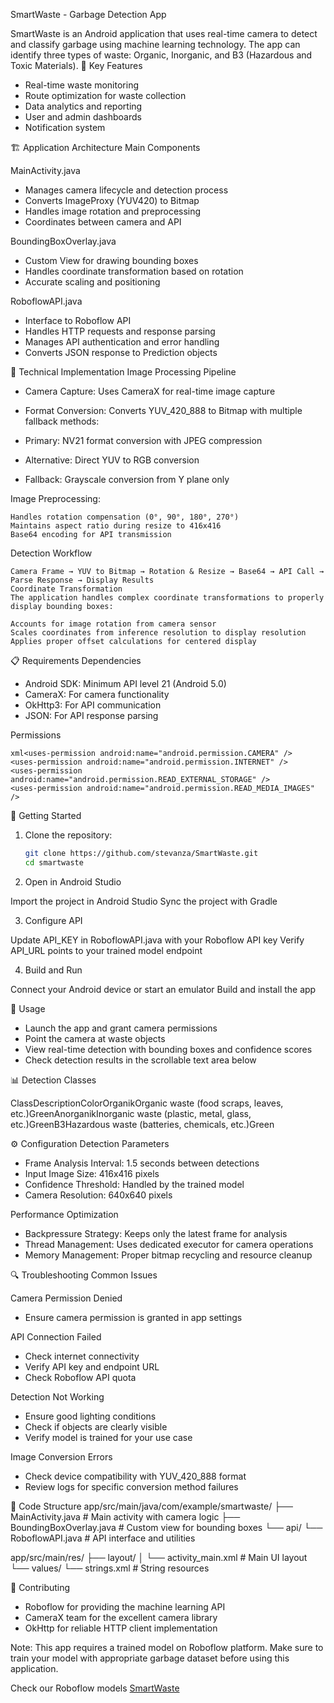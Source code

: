 SmartWaste - Garbage Detection App

SmartWaste is an Android application that uses real-time camera to detect and classify garbage using machine learning technology. The app can identify three types of waste: Organic, Inorganic, and B3 (Hazardous and Toxic Materials).
🚀 Key Features

- Real-time waste monitoring
- Route optimization for waste collection
- Data analytics and reporting
- User and admin dashboards
- Notification system

🏗️ Application Architecture
Main Components

MainActivity.java

- Manages camera lifecycle and detection process
- Converts ImageProxy (YUV420) to Bitmap
- Handles image rotation and preprocessing
- Coordinates between camera and API

BoundingBoxOverlay.java

- Custom View for drawing bounding boxes
- Handles coordinate transformation based on rotation
- Accurate scaling and positioning

RoboflowAPI.java

- Interface to Roboflow API
- Handles HTTP requests and response parsing
- Manages API authentication and error handling
- Converts JSON response to Prediction objects


🔧 Technical Implementation
Image Processing Pipeline

- Camera Capture: Uses CameraX for real-time image capture
- Format Conversion: Converts YUV_420_888 to Bitmap with multiple fallback methods:
	
- Primary: NV21 format conversion with JPEG compression
- Alternative: Direct YUV to RGB conversion
- Fallback: Grayscale conversion from Y plane only


Image Preprocessing:

	Handles rotation compensation (0°, 90°, 180°, 270°)
	Maintains aspect ratio during resize to 416x416
	Base64 encoding for API transmission


Detection Workflow
	
 	Camera Frame → YUV to Bitmap → Rotation & Resize → Base64 → API Call → Parse Response → Display Results
	Coordinate Transformation
	The application handles complex coordinate transformations to properly display bounding boxes:

	Accounts for image rotation from camera sensor
	Scales coordinates from inference resolution to display resolution
	Applies proper offset calculations for centered display

📋 Requirements Dependencies

- Android SDK: Minimum API level 21 (Android 5.0)
- CameraX: For camera functionality
- OkHttp3: For API communication
- JSON: For API response parsing

Permissions
```
xml<uses-permission android:name="android.permission.CAMERA" />
<uses-permission android:name="android.permission.INTERNET" />
<uses-permission android:name="android.permission.READ_EXTERNAL_STORAGE" />
<uses-permission android:name="android.permission.READ_MEDIA_IMAGES" />
```

🚀 Getting Started

1. Clone the repository:
   ```bash
   git clone https://github.com/stevanza/SmartWaste.git
   cd smartwaste

2. Open in Android Studio

Import the project in Android Studio
Sync the project with Gradle

3. Configure API

Update API_KEY in RoboflowAPI.java with your Roboflow API key
Verify API_URL points to your trained model endpoint

4. Build and Run

Connect your Android device or start an emulator
Build and install the app

🎯 Usage

- Launch the app and grant camera permissions
- Point the camera at waste objects
- View real-time detection with bounding boxes and confidence scores
- Check detection results in the scrollable text area below

📊 Detection Classes

ClassDescriptionColorOrganikOrganic waste (food scraps, leaves, etc.)GreenAnorganikInorganic waste (plastic, metal, glass, etc.)GreenB3Hazardous waste (batteries, chemicals, etc.)Green

⚙️ Configuration
Detection Parameters

- Frame Analysis Interval: 1.5 seconds between detections
- Input Image Size: 416x416 pixels
- Confidence Threshold: Handled by the trained model
- Camera Resolution: 640x640 pixels

Performance Optimization

- Backpressure Strategy: Keeps only the latest frame for analysis
- Thread Management: Uses dedicated executor for camera operations
- Memory Management: Proper bitmap recycling and resource cleanup

🔍 Troubleshooting
Common Issues

Camera Permission Denied

- Ensure camera permission is granted in app settings

API Connection Failed

- Check internet connectivity
- Verify API key and endpoint URL
- Check Roboflow API quota

Detection Not Working

- Ensure good lighting conditions
- Check if objects are clearly visible
- Verify model is trained for your use case


Image Conversion Errors

- Check device compatibility with YUV_420_888 format
- Review logs for specific conversion method failures



📝 Code Structure
app/src/main/java/com/example/smartwaste/
├── MainActivity.java              # Main activity with camera logic
├── BoundingBoxOverlay.java        # Custom view for bounding boxes
└── api/
    └── RoboflowAPI.java          # API interface and utilities

app/src/main/res/
├── layout/
│   └── activity_main.xml         # Main UI layout
└── values/
    └── strings.xml               # String resources

  
🤝 Contributing

- Roboflow for providing the machine learning API
- CameraX team for the excellent camera library
- OkHttp for reliable HTTP client implementation


Note: This app requires a trained model on Roboflow platform. Make sure to train your model with appropriate garbage dataset before using this application.

Check our Roboflow models
[SmartWaste](https://app.roboflow.com/cohya/smartwaste-ncnds/models)
